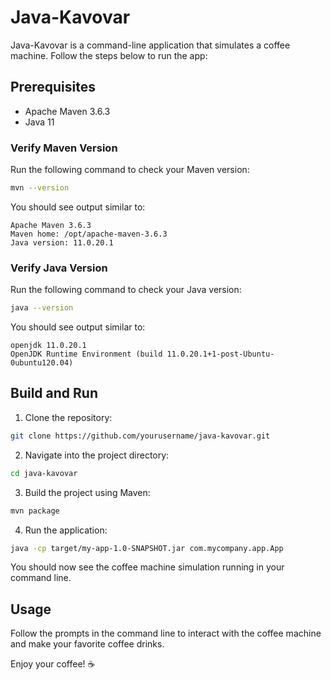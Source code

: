 # Java-Kavovar

Java-Kavovar is a command-line application that simulates a coffee machine. Follow the steps below to run the app:

## Prerequisites
- Apache Maven 3.6.3
- Java 11

### Verify Maven Version
Run the following command to check your Maven version:
```bash
mvn --version
```
You should see output similar to:
```
Apache Maven 3.6.3
Maven home: /opt/apache-maven-3.6.3
Java version: 11.0.20.1
```

### Verify Java Version
Run the following command to check your Java version:
```bash
java --version
```
You should see output similar to:
```
openjdk 11.0.20.1
OpenJDK Runtime Environment (build 11.0.20.1+1-post-Ubuntu-0ubuntu120.04)
```

## Build and Run

1. Clone the repository:
```bash
git clone https://github.com/yourusername/java-kavovar.git
```

2. Navigate into the project directory:
```bash
cd java-kavovar
```

3. Build the project using Maven:
```bash
mvn package
```

4. Run the application:
```bash
java -cp target/my-app-1.0-SNAPSHOT.jar com.mycompany.app.App
```

You should now see the coffee machine simulation running in your command line.

## Usage

Follow the prompts in the command line to interact with the coffee machine and make your favorite coffee drinks.

Enjoy your coffee! ☕️
